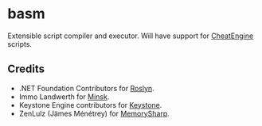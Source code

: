 # basm

Extensible script compiler and executor. Will have support for [CheatEngine](https://www.cheatengine.org/) scripts.

## Credits

* .NET Foundation Contributors for [Roslyn](https://github.com/dotnet/roslyn).
* Immo Landwerth for [Minsk](https://github.com/terrajobst/minsk).
* Keystone Engine contributors for [Keystone](https://github.com/keystone-engine/keystone).
* ZenLulz (Jämes Ménétrey) for [MemorySharp](https://github.com/ZenLulz/MemorySharp).
